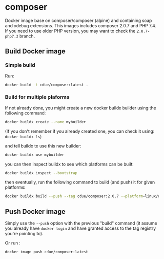 # composer
Docker image base on composer/composer (alpine) and containing soap and xdebug extensions.
This images includes composer 2.0.7 and PHP 7.4. If you need to use older PHP version, you may want to check the `2.0.7-php7.3` branch.

## Build Docker image

### Simple build

Run:
```sh
docker build -t cdue/composer:latest .
```

### Build for multiple plaforms

If not already done, you might create a new docker buildx builder using the following command:
```sh
docker buildx create --name mybuilder
```
(If you don't remember if you already created one, you can check it using: `docker buildx ls`)

and tell buildx to use this new builder:
```sh
docker buildx use mybuilder
```

you can then inspect buildx to see which platforms can be built:
```sh
docker buildx inspect --bootstrap
```

then eventually, run the following command to build (and push) it for given platforms:
```sh
docker buildx build --push --tag cdue/composer:2.0.7 --platform=linux/arm64,linux/amd64 .
```

## Push Docker image

Simply use the `--push` option with the previous "build" command (it assume you already have `docker login` and have granted access to the tag registry you're pointing to).

Or run :
```sh
docker image push cdue/composer:latest
```
